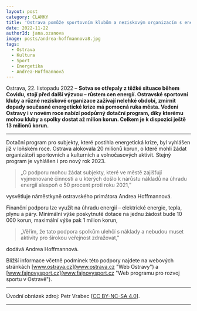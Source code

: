 ```yaml
---
layout: post
category: CLANKY
title: 'Ostrava pomůže sportovním klubům a neziskovým organizacím s energiemi, žádat mohou až o 1 milion korun'			
date: 2022-11-22
authorId: jana.ozanova
image: posts/andrea-hoffmannova8.jpg
tags:					
  - Ostrava			
  - Kultura
  - Sport
  - Energetika
  - Andrea-Hoffmannová
---
```


Ostrava, 22. listopadu 2022 – **Sotva se otřepaly z těžké situace během Covidu, stojí před další výzvou – růstem cen energií. Ostravské sportovní kluby a různé neziskové organizace zažívají nelehké období, zmírnit dopady současné energetické krize má pomocná ruka města. Vedení Ostravy i v novém roce nabízí podpůrný dotační program, díky kterému mohou kluby a spolky dostat až milion korun. Celkem je k dispozici ještě 13 milionů korun.**

<hr />


Dotační program pro subjekty, které postihla energetická krize, byl vyhlášen již v loňském roce. Ostrava alokovala 20 milionů korun, o které mohli žádat organizátoři sportovních a kulturních a volnočasových aktivit. Stejný program je vyhlášen i pro nový rok 2023.

>„O podporu mohou žádat subjekty, které ve městě zajišťují vyjmenované činnosti a u kterých došlo k nárůstu nákladů na úhradu energií alespoň o 50 procent proti roku 2021,”

vysvětluje náměstkyně ostravského primátora Andrea Hoffmannová.

Finanční podporu lze využít na úhradu energií – elektrické energie, tepla, plynu a páry. Minimální výše poskytnuté dotace na jednu žádost bude 10 000 korun, maximální výše pak 1 milion korun,  

>„Věřím, že tato podpora spolkům ulehčí s náklady a nebudou muset aktivity pro širokou veřejnost zdražovat,"

dodává Andrea Hoffmannová.

Bližší informace včetně podmínek této podpory najdete na webových stránkách [www.ostrava.cz](www.ostrava.cz "Web Ostravy") a [www.fajnovysport.cz](www.fajnovysport.cz "Web programu pro rozvoj sportu v Ostravě").


---

Úvodní obrázek zdroj: Petr Vrabec \[[CC BY-NC-SA 4.0](https://creativecommons.org/licenses/by-nc-sa/4.0/deed.cs)\].



- - -
